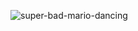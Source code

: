 ![super-bad-mario-dancing](https://github.com/user-attachments/assets/ac384692-9bcf-4895-854e-4e9c7987c5b3)
